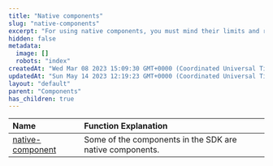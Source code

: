 ```yaml
---
title: "Native components"
slug: "native-components"
excerpt: "For using native components, you must mind their limits and restriction."
hidden: false
metadata: 
  image: []
  robots: "index"
createdAt: "Wed Mar 08 2023 15:09:30 GMT+0000 (Coordinated Universal Time)"
updatedAt: "Sun May 14 2023 12:19:23 GMT+0000 (Coordinated Universal Time)"
layout: "default"
parent: "Components"
has_children: true
---
```

| Name                                     | Function Explanation                                     |
| :--------------------------------------- | :------------------------------------------------------- |
| [native-component](doc:native-component) | Some of the components in the SDK are native components. |
